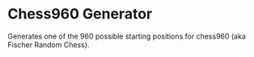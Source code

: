 # Chess960 Generator

Generates one of the 960 possible starting positions for chess960 (aka Fischer Random Chess).